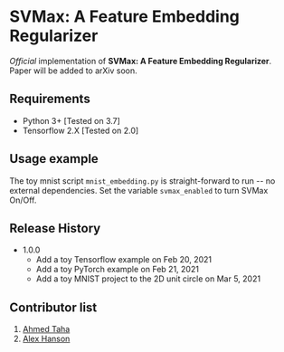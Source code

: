 # SVMax: A Feature Embedding Regularizer

_Official_ implementation of **SVMax: A Feature Embedding Regularizer**. Paper will be added to arXiv soon.

## Requirements

* Python 3+ [Tested on 3.7]
* Tensorflow 2.X [Tested on 2.0]

## Usage example
The toy mnist script `mnist_embedding.py` is straight-forward to run -- no external dependencies. Set the variable `svmax_enabled` to turn SVMax On/Off.

## Release History
* 1.0.0
    * Add a toy Tensorflow example on Feb 20, 2021
    * Add a toy PyTorch example on Feb 21, 2021
    * Add a toy MNIST project to the 2D unit circle on Mar 5, 2021

Contributor list
----------------
1. [Ahmed Taha](http://www.ahmed-taha.com)
2. [Alex Hanson](https://github.com/j-alex-hanson)

